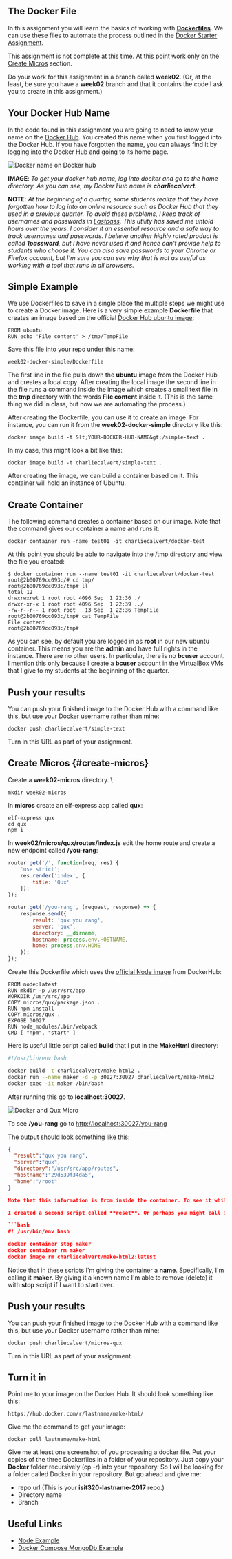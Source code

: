 ## The Docker File

In this assignment you will learn the basics of working with [**Dockerfiles**][df]. We can use these files to automate the process outlined in the [Docker Starter Assignment][dsp].

This assignment is not complete at this time. At this point work only on the [Create Micros](#create-micros) section.

Do your work for this assignment in a branch called **week02**. (Or, at the least, be sure you have a **week02** branch and that it contains the code I ask you to create in this assignment.)

## Your Docker Hub Name

In the code found in this assignment you are going to need to know your name on the [Docker Hub](https://hub.docker.com/). You created this name when you first logged into the Docker Hub. If you have forgotten the name, you can always find it by logging into the Docker Hub and going to its home page.

![Docker name on Docker hub][dnh]

**IMAGE**: _To get your docker hub name, log into docker and go to the home directory. As you can see, my Docker Hub name is **charliecalvert**._

**NOTE**: _At the beginning of a quarter, some students realize that they have forgotten how to log into an online resource such as Docker Hub that they used in a previous quarter. To avoid these problems, I keep track of usernames and passwords in [Lastpass](https://lastpass.com). This utility has saved me untold hours over the years. I consider it an essential resource and a safe way to track usernames and passwords. I believe another highly rated product is called **1password**, but I have never used it and hence can't provide help to students who choose it. You can also save passwords to your Chrome or Firefox account, but I'm sure you can see why that is not as useful as working with a tool that runs in all browsers._

## Simple Example

We use Dockerfiles to save in a single place the multiple steps we might use to create a Docker image. Here is a very simple example **Dockerfile** that creates an image based on the official [Docker Hub ubuntu image](https://hub.docker.com/_/ubuntu):

    FROM ubuntu
    RUN echo 'File content' > /tmp/TempFile

Save this file into your repo under this name:

    week02-docker-simple/Dockerfile

The first line in the file pulls down the **ubuntu** image from the Docker Hub and creates a local copy. After creating the local image the second line in the file runs a command inside the image which creates a small text file in the **tmp** directory with the words **File content** inside it. (This is the same thing we did in class, but now we are automating the process.)

After creating the Dockerfile, you can use it to create an image. For instance, you can run it from the **week02-docker-simple** directory like this:

    docker image build -t &lt;YOUR-DOCKER-HUB-NAME&gt;/simple-text .

In my case, this might look a bit like this:

    docker image build -t charliecalvert/simple-text .

After creating the image, we can build a container based on it. This container will hold an instance of Ubuntu.

## Create Container

The following command creates a container based on our image. Note that the command gives our container a name and runs it:

    docker container run -name test01 -it charliecalvert/docker-test

At this point you should be able to navigate into the /tmp directory and view the file you created:

```
$ docker container run --name test01 -it charliecalvert/docker-test
root@2b00769cc093:/# cd tmp/
root@2b00769cc093:/tmp# ll
total 12
drwxrwxrwt 1 root root 4096 Sep  1 22:36 ./
drwxr-xr-x 1 root root 4096 Sep  1 22:39 ../
-rw-r--r-- 1 root root   13 Sep  1 22:36 TempFile
root@2b00769cc093:/tmp# cat TempFile
File content
root@2b00769cc093:/tmp#
```

As you can see, by default you are logged in as **root** in our new ubuntu container. This means you are the **admin** and have full rights in the instance. There are no other users. In particular, there is no **bcuser** account. I mention this only because I create a **bcuser** account in the VirtualBox VMs that I give to my students at the beginning of the quarter.

## Push your results

You can push your finished image to the Docker Hub with a command like this, but use your Docker username rather than mine:

    docker push charliecalvert/simple-text

Turn in this URL as part of your assignment.

## Create Micros {#create-micros}

Create a **week02-micros** directory. \

    mkdir week02-micros

In **micros** create an elf-express app called **qux**:

    elf-express qux
    cd qux
    npm i

In **week02/micros/qux/routes/index.js** edit the home route and create a new endpoint called **/you-rang**:

```JavaScript
router.get('/', function(req, res) {
    'use strict';
    res.render('index', {
        title: 'Qux'
    });
});

router.get('/you-rang', (request, response) => {
    response.send({
        result: 'qux you rang',
        server: 'qux',
        directory: __dirname,
        hostname: process.env.HOSTNAME,
        home: process.env.HOME
    });
});
```

Create this Dockerfile which uses the [official Node image][oni] from DockerHub:

    FROM node:latest
    RUN mkdir -p /usr/src/app
    WORKDIR /usr/src/app
    COPY micros/qux/package.json .
    RUN npm install
    COPY micros/qux .
    EXPOSE 30027
    RUN node_modules/.bin/webpack
    CMD [ "npm", "start" ]

Here is useful little script called **build** that I put in the **MakeHtml** directory:

```bash
#!/usr/bin/env bash

docker build -t charliecalvert/make-html2 .
docker run --name maker -d -p 30027:30027 charliecalvert/make-html2
docker exec -it maker /bin/bash
```

After running this go to **localhost:30027**.

![Docker and Qux Micro][dqm]

To see **/you-rang** go to [http://localhost:30027/you-rang](http://localhost:30027/you-rang)

The output should look something like this:

```json
{
  "result":"qux you rang",
  "server":"qux",
  "directory":"/usr/src/app/routes",
  "hostname":"29d539f34da5",
  "home":"/root"
}

Note that this information is from inside the container. To see it while in the container, run **env**.

I created a second script called **reset**. Or perhaps you might call it **delete-container-and-image** or just **start-over-from-scratch**. I used it a lot when developing the **Dockerfile** because it allowed me to try a run and check the results. If I wasn't happy or felt the **Dockerfile** was not yet complete, then I could make some adjustments to the **Dockerfile**, delete my image and container, and start over by running an updated copy of the **Dockerfile**. Here is the script:

```bash
#! /usr/bin/env bash

docker container stop maker
docker container rm maker
docker image rm charliecalvert/make-html2:latest
```

Notice that in these scripts I'm giving the container a **name**. Specifically, I'm calling it **maker**. By giving it a known name I'm able to remove (delete) it with **stop** script if I want to start over.

## Push your results

You can push your finished image to the Docker Hub with a command like this, but use your Docker username rather than mine:

    docker push charliecalvert/micros-qux

Turn in this URL as part of your assignment.

## Turn it in

Point me to your image on the Docker Hub. It should look something like this:

    https://hub.docker.com/r/lastname/make-html/

Give me the command to get your image:

    docker pull lastname/make-html

Give me at least one screenshot of you processing a docker file. Put your copies of the three Dockerfiles in a folder of your repository. Just copy your **Docker** folder recursively (cp -r) into your repository. So I will be looking for a folder called Docker in your repository. But go ahead and give me:

- repo url (This is your **isit320-lastname-2017** repo.)
- Directory name
- Branch

## Useful Links

- [Node Example](https://nodejs.org/de/docs/guides/nodejs-docker-webapp/)
- [Docker Compose MongoDb Example](https://medium.com/statuscode/dockerising-a-node-js-and-mongodb-app-d22047e2806f)

<!--       -->
<!-- links -->
<!--       -->

[apache]: https://httpd.apache.org/
[df]: https://docs.docker.com/engine/reference/builder
[dnh]: https://s3.amazonaws.com/bucket01.elvenware.com/images/docker-file-hub.png
[dsp]: http://www.ccalvert.net/books/CloudNotes/Assignments/Docker/DockerStarter.html
[dqm]: https://s3.amazonaws.com/bucket01.elvenware.com/images/docker-micro-qux.png
[oni]: https://hub.docker.com/_/node/
